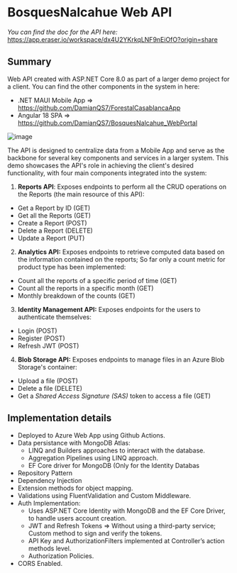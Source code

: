 # BosquesNalcahue Web API
_You can find the doc for the API here:_ https://app.eraser.io/workspace/dx4U2YKrkqLNF9nEiOfO?origin=share

## Summary
Web API created  ﻿with ﻿ASP.NET Core 8.0 as part of a larger demo project for a client. You can find the other components in the system in here:
- .NET MAUI Mobile App => https://github.com/DamianQS7/ForestalCasablancaApp
- Angular 18 SPA => https://github.com/DamianQS7/BosquesNalcahue_WebPortal

![image](https://github.com/user-attachments/assets/969183b1-0044-4707-8b9b-84a3b26085b4)



The API is designed to centralize data from a Mobile App and serve as the backbone for several key components and services in a larger system. 
This demo showcases the API's role in achieving the client's desired functionality, with four main components integrated into the system:

1. **Reports API**: Exposes endpoints to perform all the CRUD operations on the Reports (the main resource of this API):
- Get a Report by ID (GET)
- Get all the Reports (GET)
- Create a Report (POST)
- Delete a Report (DELETE)
- Update a Report (PUT)
2. **Analytics API:** Exposes endpoints to retrieve computed data based on the information contained on the reports; So far only a count metric for product type has been implemented:
- Count all the reports of a specific period of time (GET)
- Count all the reports in a specific month (GET)
- Monthly breakdown of the counts (GET)
3. **Identity Management API:** Exposes endpoints for the users to authenticate themselves:
- Login (POST)
- Register (POST)
- Refresh JWT (POST)
4. **Blob Storage API:** Exposes endpoints to manage files in an Azure Blob Storage's container:
- Upload a file (POST)
- Delete a file (DELETE)
- Get a _Shared Access Signature_ _(SAS)_ token to access a file (GET)

## Implementation details

- Deployed to Azure Web App using Github Actions.
- Data persistance with MongoDB Atlas:
    - LINQ and Builders approaches to interact with the database.
    - Aggregation Pipelines using LINQ approach.
    - EF Core driver for MongoDB (Only for the Identity Databas
- Repository Pattern
- Dependency Injection
- Extension methods for object mapping.
- Validations using FluentValidation and Custom Middleware.
- Auth Implementation:
    - Uses ASP.NET Core Identity with MongoDB and the EF Core Driver, to handle users account creation.
    - JWT and Refresh Tokens ⇒ Without using a third-party service; Custom method to sign and verify the tokens.
    - API Key and AuthorizationFilters implemented at Controller’s action methods level.
    - Authorization Policies.
- CORS Enabled.
